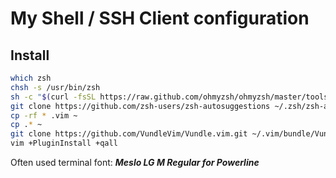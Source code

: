 My Shell / SSH Client configuration
===

## Install

```sh
which zsh
chsh -s /usr/bin/zsh
sh -c "$(curl -fsSL https://raw.github.com/ohmyzsh/ohmyzsh/master/tools/install.sh)"
git clone https://github.com/zsh-users/zsh-autosuggestions ~/.zsh/zsh-autosuggestions
cp -rf * .vim ~
cp .* ~
git clone https://github.com/VundleVim/Vundle.vim.git ~/.vim/bundle/Vundle.vim
vim +PluginInstall +qall
```

Often used terminal font: ***Meslo LG M Regular for Powerline***
